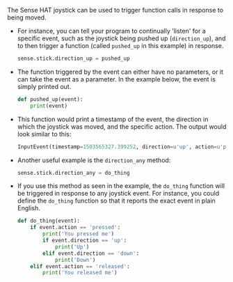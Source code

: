 The Sense HAT joystick can be used to trigger function calls in response to being moved.

- For instance, you can tell your program to continually 'listen' for a specific event, such as the joystick being pushed up (`direction_up`), and to then trigger a function (called `pushed_up` in this example) in response.

	```python
	sense.stick.direction_up = pushed_up
	```

- The function triggered by the event can either have no parameters, or it can take the event as a parameter. In the example below, the event is simply printed out.

	```python
	def pushed_up(event):
		print(event)
	```

- This function would print a timestamp of the event, the direction in which the joystick was moved, and the specific action. The output would look similar to this:

	```python
	InputEvent(timestamp=1503565327.399252, direction=u'up', action=u'pressed')
	```

- Another useful example is the `direction_any` method:

	```python
	sense.stick.direction_any = do_thing
	```
- If you use this method as seen in the example, the `do_thing` function will be triggered in response to any joystick event. For instance, you could define the `do_thing` function so that it reports the exact event in plain English.

	```python
	def do_thing(event):
		if event.action == 'pressed':
			print('You pressed me')
			if event.direction == 'up':
				print('Up')
			elif event.direction == 'down':
				print('Down')
		elif event.action == 'released':
			print('You released me')
	```
